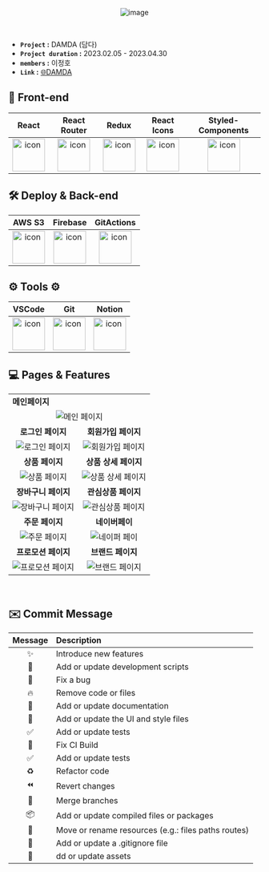 <div align="center">

![image](https://github.com/leejungho9/DAMDA/assets/71073027/e33bec52-a448-40f1-8309-35e17994cc23)

</br>

</div>
 
- **`Project` :** DAMDA (담다)
- **`Project duration` :** 2023.02.05 - 2023.04.30
- **`members` :** 이정호
- **`Link` :** [🌐DAMDA ](http://damda-s3.s3-website.ap-northeast-2.amazonaws.com)


## 💄 Front-end

| React | React Router | Redux | React Icons | Styled-Components |
| :---: | :---: | :---: | :---: | :---: | 
| <img src="https://github.com/leejungho9/DAMDA/assets/71073027/324aafbb-d67b-47c5-b6dc-661be68c4967" alt="icon" width="65" height="65" />  |  <img src="https://github.com/leejungho9/DAMDA/assets/71073027/96bc0463-267b-4d2c-95e4-67070b41143e" alt="icon" width="65" height="65" />  |  <img src="https://github.com/leejungho9/DAMDA/assets/71073027/0a8f39c3-f74c-442c-98cd-e986547f7450" alt="icon" width="65" height="65" />  |  <img src="https://github.com/leejungho9/DAMDA/assets/71073027/673c977f-b08d-4eb9-87d4-740ae34e7b37" alt="icon" width="65" height="65" />  |  <img src="https://github.com/leejungho9/DAMDA/assets/71073027/f507615a-dde2-417e-b147-0a3899b41fae5" alt="icon" width="65" height="65" /> | 

## 🛠️ Deploy & Back-end
| AWS S3 | Firebase | GitActions | 
| :---: | :---: | :---: | 
| <img src="https://github.com/leejungho9/DAMDA/assets/71073027/324aafbb-d67b-47c5-b6dc-661be68c4967" alt="icon" width="65" height="65" />  | <img src="https://github.com/leejungho9/DAMDA/assets/71073027/5fd07f28-3941-4ed3-8750-04448e5075a9" alt="icon" width="65" height="65" />  |  <img src="https://github.com/leejungho9/DAMDA/assets/71073027/d68c7279-2011-4d25-a138-99579c45b59f" alt="icon" width="65" height="65" />  | 


## ⚙️ Tools ⚙️ 
| VSCode| Git | Notion | 
| :---: | :---: |:---:|
| <img src="https://github.com/leejungho9/DAMDA/assets/71073027/028e5714-1c64-46c4-95d5-c0129087ff98" alt="icon" width="65" height="65" />  | <img src="https://github.com/leejungho9/DAMDA/assets/71073027/84277f32-eb2c-466a-af96-d18c951b13e7" alt="icon" width="65" height="65" />  | <img src="https://github.com/leejungho9/DAMDA/assets/71073027/fda03fff-e651-40e1-a0b7-19e2270b4f5e" alt="icon" width="65" height="65" />  | 

## 💻 Pages & Features

<table>
  <tbody>
    <tr>
      <td colspan="2" style="display: flex; align-items : center; text-align : center;"><strong>메인페이지</strong></td>
    </tr>
    <tr>
      <td style="text-align: center;" colspan="2" ><img src="https://github.com/leejungho9/DAMDA/assets/71073027/ce2ec53a-3f16-4b65-9350-2554895f629c" alt="메인 페이지"></td>
    </tr>
     <tr>
      <td style="text-align: center;"><strong>로그인 페이지</strong></td>
      <td style="text-align: center;"><strong>회원가입 페이지</strong></td>
    </tr>
    <tr>
      <td style="text-align: center;"><img src="https://github.com/leejungho9/DAMDA/assets/71073027/c3074376-e76d-4bc7-adb7-1051163b7d41" alt="로그인 페이지"></td>
      <td style="text-align: center;"><img src="https://github.com/leejungho9/DAMDA/assets/71073027/61272001-bf44-4c7e-8051-e06413825c2f" alt="회원가입 페이지"></td>
    </tr>
     <tr>
      <td style="text-align: center;"><strong>상품 페이지</strong></td>
      <td style="text-align: center;"><strong>상품 상세 페이지</strong></td>
    </tr>
    <tr>
      <td style="text-align: center;"><img src="https://github.com/leejungho9/DAMDA/assets/71073027/b999fa06-4134-4031-ae7e-e3c3de626f76" alt="상품 페이지"></td>
      <td style="text-align: center;"><img src="https://github.com/leejungho9/DAMDA/assets/71073027/3d8a6e89-d46e-47b9-aed7-f0749b4c0abc" alt="상품 상세 페이지"></td>
    </tr>
    <tr>
      <td style="text-align: center;"><strong>장바구니 페이지</strong></td>
      <td  style="text-align: center;"><strong>관심상품 페이지</strong></td>
    </tr>
    <tr>
      <td style="text-align: center;"><img src="https://github.com/leejungho9/DAMDA/assets/71073027/7743871e-2d08-4bb7-814e-207c347cf6b2" alt="장바구니 페이지"></td>
      <td style="text-align: center;"><img src="https://github.com/leejungho9/DAMDA/assets/71073027/e40b30e6-c10d-48f2-9b38-c4f98d1e5b68" alt="관심상품 페이지"></td>
    </tr>
     <tr>
      <td style="text-align: center;"><strong>주문 페이지</strong></td>
      <td style="text-align: center;"><strong>네이버페이</strong></td>
    </tr>
    <tr>
      <td style="text-align: center;"><img src="https://github.com/leejungho9/DAMDA/assets/71073027/919c908e-b33d-4ed1-8886-8ab161cdc29a" alt="주문 페이지"></td>
      <td style="text-align: center;"><img src="https://github.com/leejungho9/DAMDA/assets/71073027/71e3dc76-e9c2-4649-96b7-b208f0385632" alt="네이퍼 페이"></td>
    </tr>  
     <tr>
      <td style="text-align: center;"><strong>프로모션 페이지</strong></td>
      <td style="text-align: center;"><strong>브랜드 페이지</strong></td>
    </tr>
    <tr>
      <td style="text-align: center;"><img src="https://github.com/leejungho9/DAMDA/assets/71073027/dfeff725-5084-4a22-81bf-a52d7d4d4955" alt="프로모션 페이지"></td>
      <td style="text-align: center;"><img src="https://github.com/leejungho9/DAMDA/assets/71073027/6b5bb281-97f5-4494-92da-ab883bccf6c4" alt="브랜드 페이지"></td>
    </tr>  
  </tbody>
</table>

<br/>

## ✉️ Commit  Message

|Message|Description|
|:---:|:---|
|✨|Introduce new features|
|🔨|Add or update development scripts|
|🐛|Fix a bug|
|🔥|Remove code or files|
|📝|Add or update documentation|
|💄|Add or update the UI and style files|
|✅ |Add or update tests|
|💚 |Fix CI Build|
|✅ |Add or update tests|
|♻️ |Refactor code|
|⏪ |Revert changes|
|🔀 |Merge branches|
|📦 |Add or update compiled files or packages|
|🚚 |Move or rename resources (e.g.: files paths routes)|
|🙈 |Add or update a .gitignore file|
|🍱 |dd or update assets|

